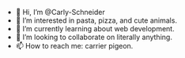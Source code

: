 - 👋 Hi, I’m @Carly-Schneider
- 👀 I’m interested in pasta, pizza, and cute animals.
- 🌱 I’m currently learning about web development.
- 💞️ I’m looking to collaborate on literally anything.
- 📫 How to reach me: carrier pigeon.

<!---
Carly-Schneider/Carly-Schneider is a ✨ special ✨ repository because its `README.md` (this file) appears on your GitHub profile.
You can click the Preview link to take a look at your changes.
--->
